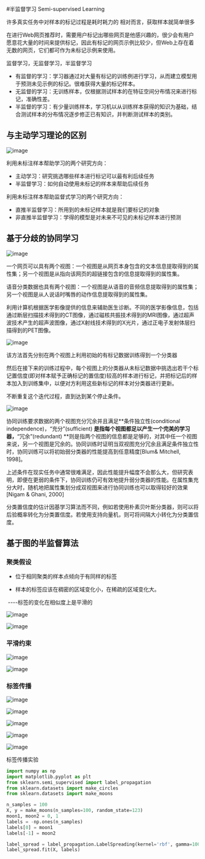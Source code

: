 #半监督学习 Semi-supervised Learning

许多真实任务中对样本的标记过程是耗时耗力的
相对而言，获取样本就简单很多

在进行Web网页推荐时，需要用户标记出哪些网页是他感兴趣的，很少会有用户愿意花大量的时间来提供标记，因此有标记的网页示例比较少，但Web上存在着无数的网页，它们都可作为未标记示例来使用。

监督学习，无监督学习，半监督学习

- 有监督的学习：学习器通过对大量有标记的训练例进行学习，从而建立模型用于预测未见示例的标记。很难获得大量的标记样本。
- 无监督的学习：无训练样本，仅根据测试样本的在特征空间分布情况来进行标记，准确性差。
- 半监督的学习：有少量训练样本，学习机以从训练样本获得的知识为基础，结合测试样本的分布情况逐步修正已有知识，并判断测试样本的类别。

## 与主动学习理论的区别

![image](https://github.com/LinglingGreat/Quote/raw/master/img/ML/semi1.png)

利用未标注样本帮助学习的两个研究方向：

- 主动学习：研究挑选哪些样本进行标记可以最有利后续任务
- 半监督学习：如何自动使用未标记的样本来帮助后续任务

利用未标注样本帮助监督式学习的两个研究方向：

- 直推半监督学习：所用到的未标记样本就是我们要标记的对象
- 非直推半监督学习：学得的模型是对未来不可见的未标记样本进行预测

## 基于分歧的协同学习

![image](https://github.com/LinglingGreat/Quote/raw/master/img/ML/semi2.png)

一个网页可以具有两个视图：一个视图是从网页本身包含的文本信息提取得到的属性集；另一个视图是从指向该网页的超链接包含的信息提取得到的属性集。

语音分类数据也具有两个视图：一个视图是从语音的音频信息提取得到的属性集；另一个视图是从人说话时嘴唇的动作信息提取得到的属性集。

利用计算机根据医学影像提供的信息来辅助医生诊断。不同的医学影像信息，包括通过断层扫描技术得到的CT图像，通过磁核共振技术得到的MRI图像，通过超声波技术产生的超声波图像，通过X射线技术得到的X光片，通过正电子发射体层扫描得到的PET图像。

![image](https://github.com/LinglingGreat/Quote/raw/master/img/ML/semi3.png)

该方法首先分别在两个视图上利用初始的有标记数据训练得到一个分类器

然后在接下来的训练过程中，每个视图上的分类器从未标记数据中挑选出若干个标记置信度(即对样本赋予正确标记的置信度)较高的样本进行标记，并把标记后的样本加入到训练集中，以便对方利用这些新标记的样本对分类器进行更新。

不断重复这个迭代过程，直到达到某个停止条件。

![image](https://github.com/LinglingGreat/Quote/raw/master/img/ML/semi4.png)

协同训练要求数据的两个视图充分冗余并且满足**条件独立性(conditional independence)，“充分”(sufficient) **是指每个视图都足以产生一个完美的学习器，**“冗余”(redundant) **则是指两个视图的信息都是足够的，对其中任一个视图来说，另一个视图是冗余的。协同训练时证明当双视图充分冗余且满足条件独立性时，协同训练可以将初始弱分类器的性能提高到任意精度[Blum& Mitchell, 1998]。

上述条件在现实任务中通常很难满足，因此性能提升幅度不会那么大，但研究表明，即便在更弱的条件下，协同训练仍可有效地提升弱分类器的性能。在属性集充分大时，随机地把属性集划分成双视图来进行协同训练也可以取得较好的效果[Nigam & Ghani, 2000]

分类置信度的估计因基学习算法而不同，例如若使用朴素贝叶斯分类器，则可以将后验概率转化为分类置信度。若使用支持向量机，则可将间隔大小转化为分类置信度。

## 基于图的半监督算法

### 聚类假设

- 位于相同聚类的样本点倾向于有同样的标签


- 样本的标签应该在稠密的区域变化小，在稀疏的区域变化大。

​        ----标签的变化在相似度上是平滑的

![image](https://github.com/LinglingGreat/Quote/raw/master/img/ML/semi5.png)

![image](https://github.com/LinglingGreat/Quote/raw/master/img/ML/semi6.png)

### 平滑约束



![image](https://github.com/LinglingGreat/Quote/raw/master/img/ML/semi7.png)

![image](https://github.com/LinglingGreat/Quote/raw/master/img/ML/semi8.png)

### 标签传播

![image](https://github.com/LinglingGreat/Quote/raw/master/img/ML/semi9.png)

![image](https://github.com/LinglingGreat/Quote/raw/master/img/ML/semi10.png)

![image](https://github.com/LinglingGreat/Quote/raw/master/img/ML/semi11.png)

![image](https://github.com/LinglingGreat/Quote/raw/master/img/ML/semi12.png)

![image](https://github.com/LinglingGreat/Quote/raw/master/img/ML/semi13.png)

标签传播实验

```python
import numpy as np
import matplotlib.pyplot as plt
from sklearn.semi_supervised import label_propagation
from sklearn.datasets import make_circles
from sklearn.datasets import make_moons

n_samples = 100
X, y = make_moons(n_samples=100, random_state=123)
moon1, moon2 = 0, 1
labels = -np.ones(n_samples)
labels[0] = moon1
labels[-1] = moon2

label_spread = label_propagation.LabelSpreading(kernel='rbf', gamma=100)
label_spread.fit(X, labels)
```



